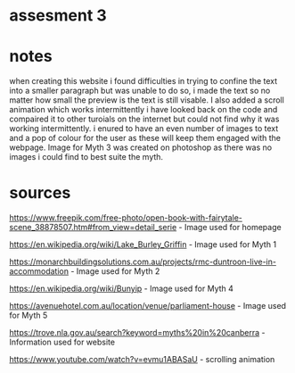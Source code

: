 # assesment 3

# notes
when creating this website i found difficulties in trying to confine the text into a smaller paragraph but was unable to do so, i made the text so no matter how small the preview is the text is still visable. 
I also added a scroll animation which works intermittently i have looked back on the code and compaired it to other turoials on the internet but could not find why it was working intermittently. 
i enured to have an even number of images to text and a pop of colour for the user as these will keep them engaged with the webpage. 
Image for Myth 3 was created on photoshop as there was no images i could find to best suite the myth. 

# sources 

https://www.freepik.com/free-photo/open-book-with-fairytale-scene_38878507.htm#from_view=detail_serie - Image used for homepage  

https://en.wikipedia.org/wiki/Lake_Burley_Griffin - Image used for Myth 1

https://monarchbuildingsolutions.com.au/projects/rmc-duntroon-live-in-accommodation - Image used for Myth 2 

https://en.wikipedia.org/wiki/Bunyip - Image used for Myth 4 

https://avenuehotel.com.au/location/venue/parliament-house - Image used for Myth 5 

https://trove.nla.gov.au/search?keyword=myths%20in%20canberra - Information used for website

https://www.youtube.com/watch?v=evmu1ABASaU - scrolling animation 